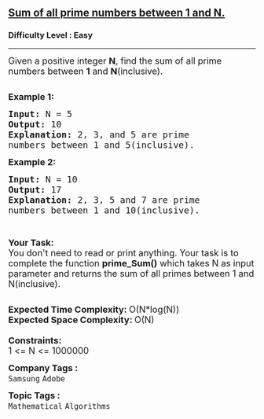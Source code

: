 <h2><a href="https://practice.geeksforgeeks.org/problems/sum-of-all-prime-numbers-between-1-and-n4404/1">Sum of all prime numbers between 1 and N.</a></h2><h3>Difficulty Level : Easy</h3><hr><div class="problems_problem_content__Xm_eO"><p><span style="font-size:18px">Given a positive integer <strong>N</strong>, find&nbsp;the sum of all prime numbers between <strong>1</strong> and <strong>N</strong>(inclusive).</span><br>
&nbsp;</p>

<p><span style="font-size:18px"><strong>Example 1:</strong></span></p>

<pre><span style="font-size:18px"><strong>Input: </strong>N = 5
<strong>Output: </strong>10
<strong>Explanation: </strong>2, 3, and 5 are prime
numbers between 1 and 5(inclusive).</span>
</pre>

<p><span style="font-size:18px"><strong>Example 2:</strong></span></p>

<pre><span style="font-size:18px"><strong>Input: </strong>N = 10
<strong>Output: </strong>17
<strong>Explanation: </strong>2, 3, 5 and 7 are prime
numbers between 1 and 10(inclusive).</span>
</pre>

<p>&nbsp;</p>

<p><span style="font-size:18px"><strong>Your&nbsp;Task:</strong></span><br>
<span style="font-size:18px">You don't need to read or print anything. Your task is to complete the function&nbsp;<strong>prime_Sum()</strong>&nbsp;which takes N as input parameter and returns the sum of all primes between 1 and N(inclusive).</span><br>
&nbsp;</p>

<p><span style="font-size:18px"><strong>Expected Time Complexity:&nbsp;</strong>O(N*log(N))<br>
<strong>Expected Space Complexity:&nbsp;</strong>O(N)<br>
<br>
<strong>Constraints:</strong><br>
1 &lt;= N &lt;= 1000000</span></p>
</div><p><span style=font-size:18px><strong>Company Tags : </strong><br><code>Samsung</code>&nbsp;<code>Adobe</code>&nbsp;<br><p><span style=font-size:18px><strong>Topic Tags : </strong><br><code>Mathematical</code>&nbsp;<code>Algorithms</code>&nbsp;